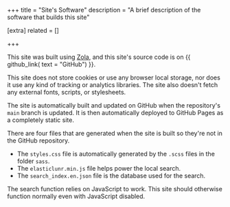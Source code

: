 +++
title = "Site's Software"
description = "A brief description of the software that builds this site"

[extra]
related = []

+++

This site was built using [Zola](https://www.getzola.org/), and this site's source code is on {{ github_link( text = "GitHub") }}.

This site does not store cookies or use any browser local storage, nor does it use any kind of tracking or analytics libraries. The site also doesn't fetch any external fonts, scripts, or stylesheets.

The site is automatically built and updated on GitHub when the repository's `main` branch is updated. It is then automatically deployed to GitHub Pages as a completely static site.

There are four files that are generated when the site is built so they're not in the GitHub repository.

- The `styles.css` file is automatically generated by the `.scss` files in the folder `sass`.
- The `elasticlunr.min.js` file helps power the local search.
- The `search_index.en.json` file is the database used for the search.

The search function relies on JavaScript to work. This site should otherwise function normally even with JavaScript disabled.